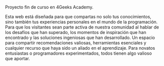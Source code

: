 Proyecto fin de curso en 4Geeks Academy.

Esta web está diseñada para que compartas no solo tus conocimientos, sino también tus experiencias personales en el mundo de la programación. Para que los visitantes sean parte activa de nuestra comunidad al hablar de los desafíos que han superado, los momentos de inspiración que han encontrado y las soluciones ingeniosas que han desarrollado. Un espacio para compartir recomendaciones valiosas, herramientas esenciales y cualquier recurso que haya sido un aliado en el aprendizaje. Para novatos entusiastas o programadores experimentados, todos tienen algo valioso que aportar.
